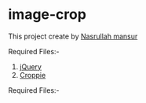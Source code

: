 # image-crop

This project create by <a href="http://divinecoder.com">Nasrullah mansur</a> <br>

Required Files:-
1. <a target="_blank" href="https://code.jquery.com/jquery/">jQuery</a>
2. <a target="_blank" href="https://foliotek.github.io/Croppie/">Croppie</a>


Required Files:- 
<link rel="stylesheet" href="css/croppie.css">

<script src="js/croppie.min.js"></script>
<script src="js/custom.js"></script> 


